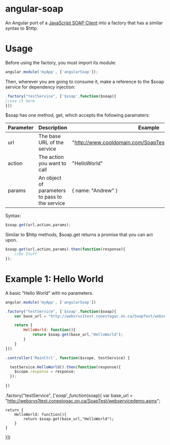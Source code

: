 angular-soap
============

An Angular port of a <a href="http://javascriptsoapclient.codeplex.com/">JavaScript SOAP Client</a> into a factory that has a similar syntax to $http.

# Usage
Before using the factory, you must import its module:

``` javascript
angular.module('myApp', ['angularSoap']);
```

Then, wherever you are going to consume it, make a reference to the $soap service for dependency injection:

``` javascript
.factory("testService", ['$soap',function($soap){
//use it here
}])
```

$soap has one method, get, which accepts the following paramaters:

| Parameter |Description | Example |
| ------------ | ------------  | ------------  |
| url | The base URL of the service | "http://www.cooldomain.com/SoapTest/webservicedemo.asmx" |
| action | The action you want to call | "HelloWorld" |
| params | An object of parameters to pass to the service | { name: "Andrew" } |

Syntax:
``` javascript
$soap.get(url,action,params);
```

Similar to $http methods, $soap.get returns a promise that you can act upon.

``` javascript
$soap.get(url,action,params).then(function(response){
	//Do Stuff
});
```

# Example 1: Hello World
A basic "Hello World" with no parameters.

``` javascript
angular.module('myApp', ['angularSoap'])

.factory("testService", ['$soap',function($soap){
	var base_url = "http://websrvs1test.conestogac.on.ca/SoapTest/webservicedemo.asmx";

	return {
		HelloWorld: function(){
			return $soap.get(base_url,"HelloWorld");
		}
	}
}])

.controller('MainCtrl', function($scope, testService) {

  testService.HelloWorld().then(function(response){
	$scope.response = response;
  });
  
})

```










.factory("testService", ['$soap',function($soap){
	var base_url = "http://websrvs1test.conestogac.on.ca/SoapTest/webservicedemo.asmx";

	return {
		HelloWorld: function(){
			return $soap.get(base_url,"HelloWorld");
		}
	}
}])